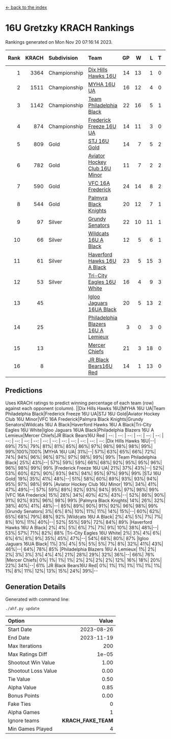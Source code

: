 [<- back to the index](readme.md)
# 16U Gretzky KRACH Rankings
Rankings generated on Mon Nov 20 07:16:14 2023.

Rank|KRACH|Subdivision|Team|GP|W|L|T|OTW|OTL|SoS|Exp Wins|Win Diff
---:|---:|:---|:---|---:|---:|---:|---:|---:|---:|---:|---:|---:
1|3364|Championship|[Dix Hills Hawks 16U](https://gamesheetstats.com/seasons/3659/teams/140688/schedule)|14|13|1|0|1|0|331|13.8|-0.0
2|1511|Championship|[MYHA 16U UA](https://gamesheetstats.com/seasons/3659/teams/140695/schedule)|16|12|4|0|2|1|663|12.8|-0.0
3|1142|Championship|[Team Philadelphia Black](https://gamesheetstats.com/seasons/3659/teams/140698/schedule)|22|16|5|1|1|1|594|17.3|-0.0
4|874|Championship|[Frederick Freeze 16U UA](https://gamesheetstats.com/seasons/3659/teams/140689/schedule)|14|11|3|0|0|0|313|11.9|0.0
5|809|Gold|[STJ 16U Gold](https://gamesheetstats.com/seasons/3659/teams/140697/schedule)|14|7|5|2|1|0|792|8.8|-0.0
6|782|Gold|[Aviator Hockey Club 16U Minor](https://gamesheetstats.com/seasons/3659/teams/140687/schedule)|11|7|2|2|2|1|454|8.9|0.0
7|590|Gold|[VFC 16A Frederick](https://gamesheetstats.com/seasons/3659/teams/140700/schedule)|24|14|8|2|0|2|726|15.8|-0.0
8|544|Gold|[Palmyra Black Knights](https://gamesheetstats.com/seasons/3659/teams/140696/schedule)|20|12|7|1|2|0|545|13.4|0.0
9|97|Silver|[Grundy Senators](https://gamesheetstats.com/seasons/3659/teams/140690/schedule)|22|10|11|1|0|0|367|11.4|0.0
10|66|Silver|[Wildcats 16U A Black](https://gamesheetstats.com/seasons/3659/teams/140725/schedule)|12|5|6|1|0|0|482|6.4|0.0
11|61|Silver|[Haverford Hawks 16U A Black](https://gamesheetstats.com/seasons/3659/teams/140691/schedule)|23|5|15|3|0|1|661|7.4|0.0
12|53|Silver|[Tri-City Eagles 16U White](https://gamesheetstats.com/seasons/3659/teams/140699/schedule)|16|4|9|3|0|1|307|6.4|0.0
13|45||[Igloo Jaguars 16UA Black](https://gamesheetstats.com/seasons/3659/teams/140692/schedule)|20|5|13|2|0|2|741|6.9|0.0
14|25||[Philadelphia Blazers 16U A Lemieux](https://gamesheetstats.com/seasons/3659/teams/140717/schedule)|3|0|3|0|0|0|571|0.9|0.0
15|13||[Mercer Chiefs](https://gamesheetstats.com/seasons/3659/teams/140694/schedule)|21|3|18|0|0|0|959|3.9|0.0
16|8||[JR Black Bears16U Red](https://gamesheetstats.com/seasons/3659/teams/140693/schedule)|14|1|13|0|0|0|269|1.9|0.0

## Predictions
Uses KRACH ratings to predict winning percentage of each team (row) against each opponent (column).
||Dix Hills Hawks 16U|MYHA 16U UA|Team Philadelphia Black|Frederick Freeze 16U UA|STJ 16U Gold|Aviator Hockey Club 16U Minor|VFC 16A Frederick|Palmyra Black Knights|Grundy Senators|Wildcats 16U A Black|Haverford Hawks 16U A Black|Tri-City Eagles 16U White|Igloo Jaguars 16UA Black|Philadelphia Blazers 16U A Lemieux|Mercer Chiefs|JR Black Bears16U Red
| --: | --: | --: | --: | --: | --: | --: | --: | --: | --: | --: | --: | --: | --: | --: | --: | --: 
|Dix Hills Hawks 16U|--| 69%| 75%| 79%| 81%| 81%| 85%| 86%| 97%| 98%| 98%| 98%| 99%| 99%|100%|100%
|MYHA 16U UA| 31%|--| 57%| 63%| 65%| 66%| 72%| 74%| 94%| 96%| 96%| 97%| 97%| 98%| 99%| 99%
|Team Philadelphia Black| 25%| 43%|--| 57%| 59%| 59%| 66%| 68%| 92%| 95%| 95%| 96%| 96%| 98%| 99%| 99%
|Frederick Freeze 16U UA| 21%| 37%| 43%|--| 52%| 53%| 60%| 62%| 90%| 93%| 94%| 94%| 95%| 97%| 99%| 99%
|STJ 16U Gold| 19%| 35%| 41%| 48%|--| 51%| 58%| 60%| 89%| 93%| 93%| 94%| 95%| 97%| 98%| 99%
|Aviator Hockey Club 16U Minor| 19%| 34%| 41%| 47%| 49%|--| 57%| 59%| 89%| 92%| 93%| 94%| 95%| 97%| 98%| 99%
|VFC 16A Frederick| 15%| 28%| 34%| 40%| 42%| 43%|--| 52%| 86%| 90%| 91%| 92%| 93%| 96%| 98%| 99%
|Palmyra Black Knights| 14%| 26%| 32%| 38%| 40%| 41%| 48%|--| 85%| 89%| 90%| 91%| 92%| 96%| 98%| 99%
|Grundy Senators|  3%|  6%|  8%| 10%| 11%| 11%| 14%| 15%|--| 60%| 62%| 65%| 68%| 79%| 88%| 92%
|Wildcats 16U A Black|  2%|  4%|  5%|  7%|  7%|  8%| 10%| 11%| 40%|--| 52%| 55%| 59%| 72%| 84%| 89%
|Haverford Hawks 16U A Black|  2%|  4%|  5%|  6%|  7%|  7%|  9%| 10%| 38%| 48%|--| 53%| 57%| 71%| 82%| 88%
|Tri-City Eagles 16U White|  2%|  3%|  4%|  6%|  6%|  6%|  8%|  9%| 35%| 45%| 47%|--| 54%| 68%| 80%| 87%
|Igloo Jaguars 16UA Black|  1%|  3%|  4%|  5%|  5%|  5%|  7%|  8%| 32%| 41%| 43%| 46%|--| 64%| 78%| 85%
|Philadelphia Blazers 16U A Lemieux|  1%|  2%|  2%|  3%|  3%|  3%|  4%|  4%| 21%| 28%| 29%| 32%| 36%|--| 66%| 76%
|Mercer Chiefs|  0%|  1%|  1%|  1%|  2%|  2%|  2%|  2%| 12%| 16%| 18%| 20%| 22%| 34%|--| 61%
|JR Black Bears16U Red|  0%|  1%|  1%|  1%|  1%|  1%|  1%|  1%|  8%| 11%| 12%| 13%| 15%| 24%| 39%|--

## Generation Details

Generated with command line:
```
./ahf.py update
```

| Option | Value |
| :----- | ----: |
| Start Date | 2023-08-26 |
| End Date | 2023-11-19 |
| Max Iterations | 200 |
| Max Ratings Diff | 1e-05 |
| Shootout Win Value | 1.00 |
| Shootout Loss Value | 0.00 |
| Tie Value | 0.50 |
| Alpha Value | 0.85 |
| Bonus Points | 0.00 |
| Fake Ties | 0 |
| Alpha Games | 1 |
| Ignore teams | __KRACH_FAKE_TEAM__ |
| Min Games Played | 4 |

